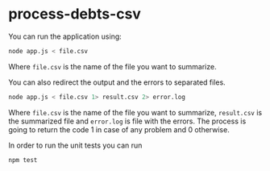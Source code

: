 # process-debts-csv

You can run the application using:
```sh
node app.js < file.csv
```
Where `file.csv` is the name of the file you want to summarize.

You can also redirect the output and the errors to separated files.
```sh
node app.js < file.csv 1> result.csv 2> error.log
```
Where `file.csv` is the name of the file you want to summarize, 
`result.csv` is the summarized file and `error.log` is file with the errors.
The process is going to return the code 1 in case of any problem and 0 otherwise.   

In order to run the unit tests you can run
```sh
npm test
```

